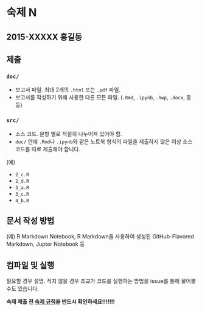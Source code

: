 # 숙제 N
## 2015-XXXXX 홍길동

## 제출 

### `doc/`
* 보고서 파일. 최대 2개의 `.html` 또는 `.pdf` 파일.
* 보고서를 작성하기 위해 사용한 다른 모든 파일. (`.Rmd`, `.ipynb`, `.hwp`, `.docx`, 등등)

### `src/`
* 소스 코드. 문항 별로 적절히 나누어져 있어야 함.
* `doc/` 안에 `.Rmd`나 `.ipynb`와 같은 노트북 형식의 파일을 제출하지 않은 이상 소스 코드를 따로 제출해야 합니다.

(예)

* `2_c.R`
* `2_d.R`
* `3_a.R`
* `3_c.R`
* `4_b.R`

## 문서 작성 방법
(예) R Markdown Notebook, R Markdown을 사용하여 생성된 GitHub-Flavored Markdown, Jupter Notebook 등

## 컴파일 및 실행

필요할 경우 설명. 적지 않을 경우 조교가 코드를 실행하는 방법을 issue를 통해 물어볼 수도 있습니다. 


__숙제 제출 전 [숙제 규칙](https://github.com/snu-stat/cs17-commonplace)을 반드시 확인하세요!!!!!!!__
